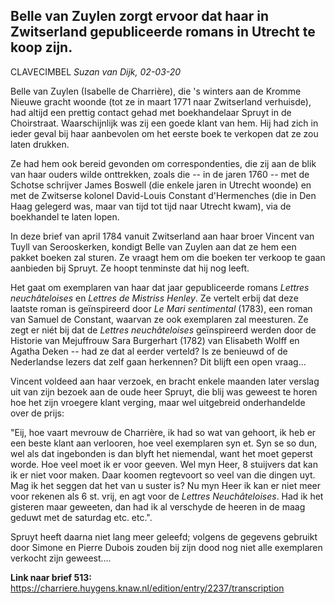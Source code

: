 ## Belle van Zuylen zorgt ervoor dat haar in Zwitserland gepubliceerde romans in Utrecht te koop zijn.

CLAVECIMBEL
_Suzan van Dijk, 02-03-20_

Belle van Zuylen (Isabelle de Charrière), die 's winters aan de Kromme Nieuwe gracht woonde (tot ze in maart 1771 naar Zwitserland verhuisde), had altijd een prettig contact gehad met boekhandelaar Spruyt in de Choirstraat. Waarschijnlijk was zij een goede klant van hem. Hij had zich in ieder geval bij haar aanbevolen om het eerste boek te verkopen dat ze zou laten drukken.

Ze had hem ook bereid gevonden om correspondenties, die zij aan de blik van haar ouders wilde onttrekken, zoals die -- in de jaren 1760 -- met de Schotse schrijver James Boswell (die enkele jaren in Utrecht woonde) en met de Zwitserse kolonel <utm-source sourceUrl="https://en.wikipedia.org/wiki/David-Louis_Constant_de_Rebecque">David-Louis Constant d'Hermenches</utm-source> (die in Den Haag gelegerd was, maar van tijd tot tijd naar Utrecht kwam), via de boekhandel te laten lopen.

In deze brief van april 1784 vanuit Zwitserland aan haar broer Vincent van Tuyll van Serooskerken, kondigt Belle van Zuylen aan dat ze hem een pakket boeken zal sturen. Ze vraagt hem om die boeken ter verkoop te gaan aanbieden bij Spruyt. Ze hoopt tenminste dat hij nog leeft.

Het gaat om exemplaren van haar dat jaar gepubliceerde romans _Lettres neuchâteloises_ en _Lettres de Mistriss Henley_. Ze vertelt erbij dat deze laatste roman is geïnspireerd door _Le Mari sentimental_ (1783), een roman van Samuel de Constant, waarvan ze ook exemplaren zal meesturen. Ze zegt er niét bij dat de _Lettres neuchâteloises_ geïnspireerd werden door de <utm-source sourceUrl="https://www.wikidata.org/wiki/Q582919">Historie van Mejuffrouw Sara Burgerhart</utm-source> (1782) van Elisabeth Wolff en Agatha Deken -- had ze dat al eerder verteld? Is ze benieuwd of de Nederlandse lezers dat zelf gaan herkennen? Dit blijft een open vraag...

Vincent voldeed aan haar verzoek, en bracht enkele maanden later verslag uit van zijn bezoek aan de oude heer Spruyt, die blij was geweest te horen hoe het zijn vroegere klant verging, maar wel uitgebreid onderhandelde over de prijs:

"Eij, hoe vaart mevrouw de Charrière, ik had so wat van gehoort, ik heb er een beste klant aan verlooren, hoe veel exemplaren syn et. Syn se so dun, wel als dat ingebonden is dan blyft het niemendal, want het moet geperst worde. Hoe veel moet ik er voor geeven. Wel myn Heer, 8 stuijvers dat kan ik er niet voor maken. Daar koomen regtevoort so veel van die dingen uyt. Mag ik het seggen dat het van u suster is? Nu myn Heer ik kan er niet meer voor rekenen als 6 st. vrij, en agt voor de _Lettres Neuchâteloises_. Had ik het gisteren maar geweeten, dan had ik al verschyde de heeren in de maag geduwt met de saturdag etc. etc.".

Spruyt heeft daarna niet lang meer geleefd; volgens de gegevens gebruikt door Simone en Pierre Dubois zouden bij zijn dood nog niet alle exemplaren verkocht zijn geweest....

**Link naar brief 513:**
<https://charriere.huygens.knaw.nl/edition/entry/2237/transcription>
